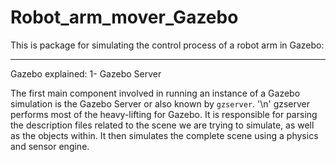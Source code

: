 # Robot_arm_mover_Gazebo
This is package for simulating the control process of a robot arm in Gazebo:




___________________________________________________________________________
Gazebo explained:
1- Gazebo Server

The first main component involved in running an instance of a Gazebo simulation is the Gazebo Server or also known by `gzserver`.
'\n'
gzserver performs most of the heavy-lifting for Gazebo. It is responsible for parsing the description files related to the scene we are trying to simulate, as well as the objects within. It then simulates the complete scene using a physics and sensor engine.
